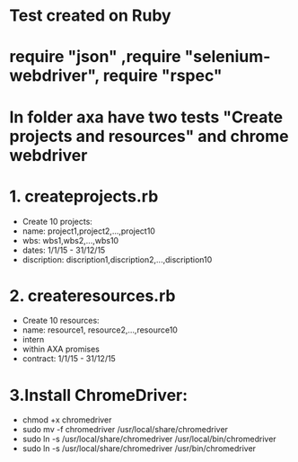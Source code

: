 # Test created on Ruby

# require "json" ,require "selenium-webdriver", require "rspec"

# In folder axa have two tests "Create projects and resources" and chrome webdriver

# 1. createprojects.rb
* Create 10 projects:
* name: project1,project2,...,project10
* wbs: wbs1,wbs2,...,wbs10
* dates: 1/1/15 - 31/12/15
* discription: discription1,discription2,...,discription10

# 2. createresources.rb
* Create 10 resources:
* name: resource1, resource2,...,resource10
* intern
* within AXA promises
* contract: 1/1/15 - 31/12/15

# 3.Install ChromeDriver:

* chmod +x chromedriver
* sudo mv -f chromedriver /usr/local/share/chromedriver
* sudo ln -s /usr/local/share/chromedriver /usr/local/bin/chromedriver
* sudo ln -s /usr/local/share/chromedriver /usr/bin/chromedriver
